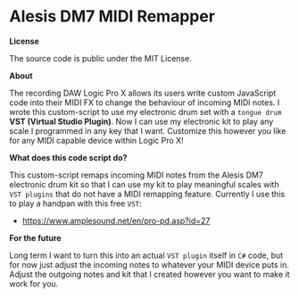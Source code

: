 # Alesis DM7 MIDI Remapper

**License**

The source code is public under the MIT License. 

**About**

The recording DAW Logic Pro X allows its users write custom JavaScript code into their MIDI FX to change the behaviour of incoming MIDI notes.
I wrote this custom-script to use my electronic drum set with a `tongue drum` **VST (Virtual Studio Plugin)**. Now I can use my electronic kit 
to play any scale I programmed in any key that I want. Customize this however you like for any MIDI capable device within Logic Pro X!

**What does this code script do?**

This custom-script remaps incoming MIDI notes from the Alesis DM7 electronic drum kit so that I can use my kit to play meaningful scales with `VST plugins` 
that do not have a MIDI remapping feature. Currently I use this to play a handpan with this free `VST`:

- https://www.amplesound.net/en/pro-pd.asp?id=27

**For the future**

Long term I want to turn this into an actual `VST plugin` itself in `C#` code, but for now just adjust the incoming notes to whatever your MIDI device puts in. 
Adjust the outgoing notes and kit that I created however you want to make it work for you.
